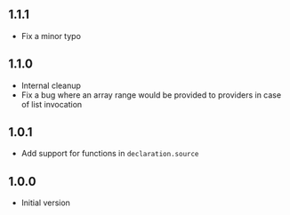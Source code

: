 ## 1.1.1

- Fix a minor typo

## 1.1.0

- Internal cleanup
- Fix a bug where an array range would be provided to providers in case of list invocation

## 1.0.1

- Add support for functions in `declaration.source`

## 1.0.0

- Initial version
